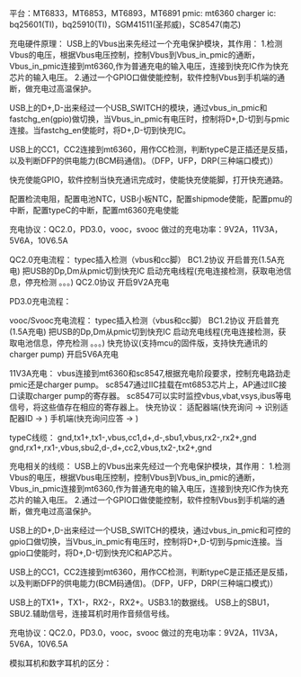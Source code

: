 平台：MT6833，MT6853，MT6893，MT6891
pmic: mt6360
charger ic: bq25601(TI)，bq25910(TI)，SGM41511(圣邦威)，SC8547(南芯)

充电硬件原理：
USB上的Vbus出来先经过一个充电保护模块，其作用：
1.检测Vbus的电压，根据Vbus电压控制，控制Vbus到Vbus_in_pmic的通断，Vbus_in_pmic连接到mt6360,作为普通充电的输入电压，连接到快充IC作为快充芯片的输入电压。
2.通过一个GPIO口做使能控制，软件控制Vbus到手机端的通断，做充电过高温保护。

USB上的D+,D-出来经过一个USB_SWITCH的模块，通过vbus_in_pmic和fastchg_en(gpio)做切换，当Vbus_in_pmic有电压时，控制将D+,D-切到与pmic连接。当fastchg_en使能时，将D+,D-切到快充IC。

USB上的CC1，CC2连接到mt6360，用作CC检测，判断typeC是正插还是反插，以及判断DFP的供电能力(BCM码通信)。（DFP，UFP，DRP(三种端口模式)）

快充使能GPIO，软件控制当快充通讯完成时，使能快充使能脚，打开快充通路。

配置检流电阻，配置电池NTC，USB小板NTC，配置shipmode使能，配置pmu的中断，配置typeC的中断，配置mt6360充电使能

充电协议：QC2.0，PD3.0，vooc，svooc
做过的充电功率：9V2A，11V3A，5V6A，10V6.5A

QC2.0充电流程：
typec插入检测（vbus和cc脚）
BC1.2协议
开启普充(1.5A充电)
把USB的Dp,Dm从pmic切到快充IC
启动充电线程(充电连接检测，获取电池信息，停充检测 。。。)
QC2.0协议
开启9V2A充电

PD3.0充电流程：

vooc/Svooc充电流程：
typec插入检测（vbus和cc脚）
BC1.2协议
开启普充(1.5A充电)
把USB的Dp,Dm从pmic切到快充IC
启动充电线程(充电连接检测，获取电池信息，停充检测 。。。)
快充协议(支持mcu的固件版，支持快充通讯的charger pump)
开启5V6A充电

11V3A充电：
vbus连接到mt6360和sc8547,根据充电阶段要求，控制充电路劲走pmic还是charger pump。
sc8547通过IIC挂载在mt6853芯片上，AP通过IIC接口读取charger pump的寄存器。
sc8547可以实时监控vbus,vbat,vsys,ibus等电信号，将这些值存在相应的寄存器上。
快充协议：
适配器端(快充询问 -> 识别适配器ID -> )
手机端(快充询问应答 -> )





typeC线缆：
gnd,tx1+,tx1-,vbus,cc1,d+,d-,sbu1,vbus,rx2-,rx2+,gnd
gnd,rx1+,rx1-,vbus,sbu2,d-,d+,cc2,vbus,tx2-,tx2+,gnd

充电相关的线缆：
USB上的Vbus出来先经过一个充电保护模块，其作用：
1.检测Vbus的电压，根据Vbus电压控制，控制Vbus到Vbus_in_pmic的通断，Vbus_in_pmic连接到mt6360,作为普通充电的输入电压，连接到快充IC作为快充芯片的输入电压。
2.通过一个GPIO口做使能控制，软件控制Vbus到手机端的通断，做充电过高温保护。

USB上的D+,D-出来经过一个USB_SWITCH的模块，通过vbus_in_pmic和可控的gpio口做切换，当Vbus_in_pmic有电压时，控制将D+,D-切到与pmic连接。当gpio口使能时，将D+,D-切到快充IC和AP芯片。

USB上的CC1，CC2连接到mt6360，用作CC检测，判断typeC是正插还是反插，以及判断DFP的供电能力(BCM码通信)。（DFP，UFP，DRP(三种端口模式)）

USB上的TX1+，TX1-，RX2-，RX2+。USB3.1的数据线。
USB上的SBU1，SBU2.辅助信号，连接耳机时用作音频信号线。



充电协议：QC2.0，PD3.0，vooc，svooc
做过的充电功率：9V2A，11V3A，5V6A，10V6.5A

 
模拟耳机和数字耳机的区分：





